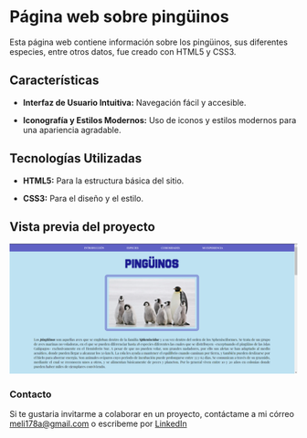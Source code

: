 # Página web sobre pingüinos

Esta página web contiene información sobre los pingüinos, sus diferentes especies, entre otros datos, fue creado con HTML5 y CSS3.

## Características

- **Interfaz de Usuario Intuitiva:** Navegación fácil y accesible.

- **Iconografía y Estilos Modernos:** Uso de iconos y estilos modernos para una apariencia agradable.

## Tecnologías Utilizadas

- **HTML5:** Para la estructura básica del sitio.
  
- **CSS3:** Para el diseño y el estilo.

## Vista previa del proyecto
![Demo](img/vista_previa.png)

### Contacto
Si te gustaria invitarme a colaborar en un proyecto, contáctame a mi córreo meli178a@gmail.com o escribeme por [LinkedIn](https://www.linkedin.com/in/melissa-ochoa17/)
